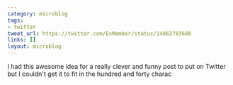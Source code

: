 ```yaml
---
category: microblog
tags:
- twitter
tweet_url: https://twitter.com/ExMember/status/14863783688
links: []
layout: microblog
---
```

I had this awesome idea for a really clever and funny post to put on Twitter but I couldn't get it to fit in the hundred and forty charac
